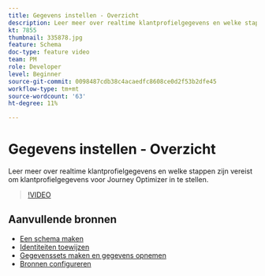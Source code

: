 ```yaml
---
title: Gegevens instellen - Overzicht
description: Leer meer over realtime klantprofielgegevens en welke stappen zijn vereist om klantprofielgegevens voor Journey Optimizer in te stellen.
kt: 7855
thumbnail: 335878.jpg
feature: Schema
doc-type: feature video
team: PM
role: Developer
level: Beginner
source-git-commit: 0098487cdb38c4acaedfc8608ce0d2f53b2dfe45
workflow-type: tm+mt
source-wordcount: '63'
ht-degree: 11%

---
```



# Gegevens instellen - Overzicht

Leer meer over realtime klantprofielgegevens en welke stappen zijn vereist om klantprofielgegevens voor Journey Optimizer in te stellen.

>[!VIDEO](https://video.tv.adobe.com/v/335878?quality=12)

## Aanvullende bronnen

* [Een schema maken](/help/set-up-data/create-schema.md)
* [Identiteiten toewijzen](/help/set-up-data/map-identities.md)
* [Gegevenssets maken en gegevens opnemen](/help/set-up-data/create-datasets-and-ingest-data.md)
* [Bronnen configureren](/help/set-up-data/configure-sources.md)
